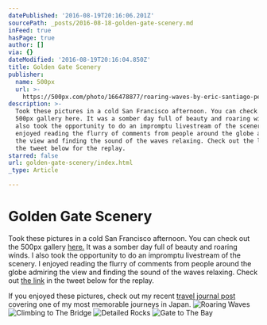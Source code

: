 ```yaml
---
datePublished: '2016-08-19T20:16:06.201Z'
sourcePath: _posts/2016-08-18-golden-gate-scenery.md
inFeed: true
hasPage: true
author: []
via: {}
dateModified: '2016-08-19T20:16:04.850Z'
title: Golden Gate Scenery
publisher:
  name: 500px
  url: >-
    https://500px.com/photo/166478877/roaring-waves-by-eric-santiago-pe%C3%B1a?ctx_page=1&from=gallery&galleryPath=23548399&user_id=18945239
description: >-
  Took these pictures in a cold San Francisco afternoon. You can check out the
  500px gallery here. It was a somber day full of beauty and roaring winds. I
  also took the opportunity to do an impromptu livestream of the scenery. I
  enjoyed reading the flurry of comments from people around the globe admiring
  the view and finding the sound of the waves relaxing. Check out the link in
  the tweet below for the replay.
starred: false
url: golden-gate-scenery/index.html
_type: Article

---
```

# Golden Gate Scenery

Took these pictures in a cold San Francisco afternoon. You can check out the 500px gallery [here.][0] It was a somber day full of beauty and roaring winds. I also took the opportunity to do an impromptu livestream of the scenery. I enjoyed reading the flurry of comments from people around the globe admiring the view and finding the sound of the waves relaxing. Check out [the link][1] in the tweet below for the replay.

If you enjoyed these pictures, check out my recent [travel journal post][2] covering one of my most memorable journeys in Japan.
![Roaring Waves](https://the-grid-user-content.s3-us-west-2.amazonaws.com/0e320570-4273-4cb7-b9a7-32fc9d845824.jpg)
![Climbing to The Bridge](https://the-grid-user-content.s3-us-west-2.amazonaws.com/e16477f6-21cf-4696-ba4b-d6d34055a1d0.jpg)
![Detailed Rocks](https://the-grid-user-content.s3-us-west-2.amazonaws.com/b8acd58e-f393-4bca-b57e-58d66cd11834.jpg)
![Gate to The Bay](https://the-grid-user-content.s3-us-west-2.amazonaws.com/6f8c737d-1927-48ca-a30e-cbfc5fcedfd2.jpg)

[0]: http://t.umblr.com/redirect?z=https%3A%2F%2Fwww.500px.com%2Fquestion_modernity%2Fgalleries%2Fsan-francisco&t=MjcxZTQyNzMyZmQ0MTA5Nzg3MGJmZWZjZmMzNTY5NzkxMTBhZWFkYSxhYjZ3V1g0cg%3D%3D
[1]: https://www.periscope.tv/w/1nAKEbRVnyAGL "Relax while thinking about the meaning of life"
[2]: https://questioningmodernity-blog.tumblr.com/post/148651756409/weekend-in-the-mountains